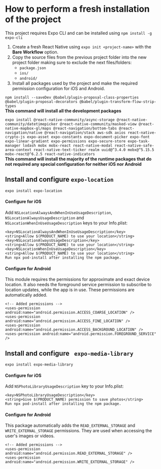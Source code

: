 # How to perform a fresh installation of the project

This project requires Expo CLI and can be installed using `npm install -g expo-cli`

1. Create a fresh React Native using `expo init <project-name>` with the **Bare Workflow** option.
2. Copy the source files from the previous project folder into the new project folder making sure to exclude the next files/folders:
   * `package.json`
   * `ios/`
   * `android/`
3. Install all packages used by the project and make the required permission configuration for iOS and Android.

`npm install --saveDev @babel/plugin-proposal-class-properties @babel/plugin-proposal-decorators @babel/plugin-transform-flow-strip-types`  
**This command will install all the development packages**

`expo install @react-native-community/async-storage @react-native-community/datetimepicker @react-native-community/masked-view @react-native-mapbox-gl/maps @react-navigation/bottom-tabs @react-navigation/native @react-navigation/stack aws-sdk axios react-native-crypto-js expo-asset expo-constants expo-document-picker expo-font expo-linear-gradient expo-permissions expo-secure-store expo-task-manager lodash mobx mobx-react react-native-modal react-native-safe-area-context react-native-text-ticker realm uuid@^3.4.0 mobx@^5.15.5 mobx-react@^6.2.5 react-native-indicators`  
**This command will install the majority of the runtime packages that do not required any special configuration for neither iOS nor Android**

## Install and configure `expo-location`
`expo install expo-location`

#### Configure for iOS
Add `NSLocationAlwaysAndWhenInUseUsageDescription`, `NSLocationAlwaysUsageDescription` and `NSLocationWhenInUseUsageDescription` keys to your Info.plist:

```
<key>NSLocationAlwaysAndWhenInUseUsageDescription</key>
<string>Allow $(PRODUCT_NAME) to use your location</string>
<key>NSLocationAlwaysUsageDescription</key>
<string>Allow $(PRODUCT_NAME) to use your location</string>
<key>NSLocationWhenInUseUsageDescription</key>
<string>Allow $(PRODUCT_NAME) to use your location</string>
Run npx pod-install after installing the npm package.
```

#### Configure for Android
This module requires the permissions for approximate and exact device location. It also needs the foreground service permission to subscribe to location updates, while the app is in use. These permissions are automatically added.

```
<!-- Added permissions -->
<uses-permission android:name="android.permission.ACCESS_COARSE_LOCATION" />
<uses-permission android:name="android.permission.ACCESS_FINE_LOCATION" />
<uses-permission android:name="android.permission.ACCESS_BACKGROUND_LOCATION" />
<uses-permission android:name="android.permission.FOREGROUND_SERVICE" />
```

## Install and configure ` expo-media-library`
`expo install expo-media-library`

#### Configure for iOS
Add `NSPhotoLibraryUsageDescription` key to your Info.plist:

```
<key>NSPhotoLibraryUsageDescription</key>
<string>Give $(PRODUCT_NAME) permission to save photos</string>
Run npx pod-install after installing the npm package.
```

#### Configure for Android
This package automatically adds the `READ_EXTERNAL_STORAGE` and `WRITE_EXTERNAL_STORAGE` permissions. They are used when accessing the user's images or videos.

```
<!-- Added permissions -->
<uses-permission android:name="android.permission.READ_EXTERNAL_STORAGE" />
<uses-permission android:name="android.permission.WRITE_EXTERNAL_STORAGE" />
```
